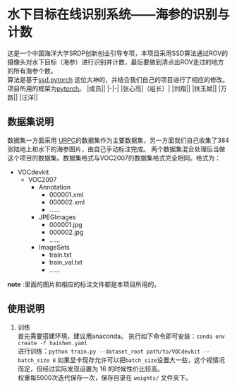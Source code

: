 # 水下目标在线识别系统——海参的识别与计数

这是一个中国海洋大学SRDP创新创业引导专项，本项目采用SSD算法通过ROV的摄像头对水下目标（海参）进行识别并计数，最后要做到清点出ROV走过的地方的所有海参个数。  
算法是基于[ssd.pytorch](https://github.com/amdegroot/ssd.pytorch) 这位大神的，并结合我们自己的项目进行了相应的修改。 项目所用的框架为[pytorch](https://pytorch.org/)。
|成员||
|-|-|
|张心亮|（组长）|
|刘翔||
|扶玉斌||
|万路||
|汪洋||

## 数据集说明

数据集一方面采用 [URPC](http://www.cnurpc.org/a/js/)的数据集作为主要数据集，另一方面我们自己收集了384张陆地上和水下的海参图片，由自己手动标注完成。 两个数据集混合处理后当做这个项目的数据集。数据集格式与VOC2007的数据集格式完全相同。格式为：

- VOCdevkit
  - VOC2007
    - Annotation
        - 000001.xml
        - 000002.xml
        - ……
    - JPEGImages
        - 000001.jpg
        - 000002.jpg
        - ……
    - ImageSets
        - train.txt
        - train_val.txt
        - ……

**note** :里面的图片和相应的标注文件都是本项目所用的。
## 使用说明

1. 训练  
首先需要搭建环境，建议用anaconda。 执行如下命令即可安装：`conda env create -f haishen.yaml`  
进行训练：`python train.py --dataset_root path/to/VOCdevkit --batch_size 8`  如果显卡现存允许可以把`batch_size`设置大一些，这个视情况而定，但经过实际发现设置为 16 的时候性价比较高。  
权重每5000次迭代保存一次，保存目录在 `weights/` 文件夹下。
